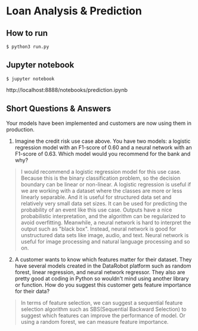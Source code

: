 # Loan Analysis & Prediction

## How to run
```
$ python3 run.py
```

## Jupyter notebook
```
$ jupyter notebook
```
http://localhost:8888/notebooks/prediction.ipynb


## Short Questions & Answers
Your models have been implemented and customers are now using them in production.
1. Imagine the credit risk use case above. You have two models: a logistic regression
model with an F1-score of 0.60 and a neural network with an F1-score of 0.63. Which
model would you recommend for the bank and why?

> I would recommend a logistic regression model for this use case.
  Because this is the binary classification problem, so the decision boundary can be linear or non-linear.
  A logistic regression is useful if we are working with a dataset where the classes are more or less linearly separable.
  And it is useful for structured data set and relatively very small data set sizes.
  It can be used for predicting the probability of an event like this use case.
  Outputs have a nice probabilistic interpretation, and the algorithm can be regularized to avoid overfitting.
  Meanwhile, a neural network is hard to interpret the output such as "black box".
  Instead, neural network is good for unstructured data sets like image, audio, and text.
  Neural network is useful for image processing and natural language processing and so on.


2. A customer wants to know which features matter for their dataset. They have several
models created in the DataRobot platform such as random forest, linear regression, and
neural network regressor. They also are pretty good at coding in Python so wouldn't
mind using another library or function. How do you suggest this customer gets feature
importance for their data?

> In terms of feature selection, we can suggest a sequential feature selection algorithm such as SBS(Sequential Backward Selection)
  to suggest which features can improve the performance of model.
  Or using a random forest, we can measure feature importance.
